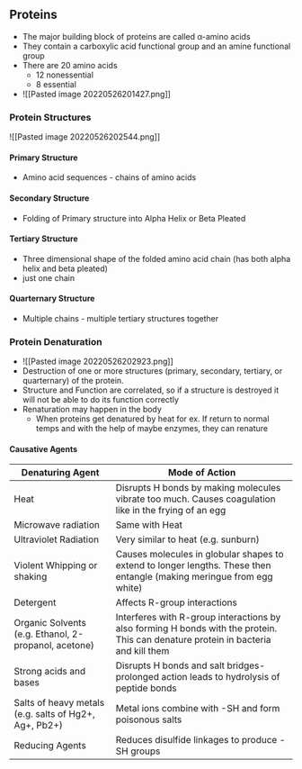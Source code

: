 ## Proteins
- The major building block of proteins are called α-amino acids
- They contain a carboxylic acid functional group and an amine functional group
- There are 20 amino acids
	- 12 nonessential
	- 8 essential
- ![[Pasted image 20220526201427.png]]

### Protein Structures
![[Pasted image 20220526202544.png]]
#### Primary Structure
- Amino acid sequences - chains of amino acids
#### Secondary Structure
- Folding of Primary structure into Alpha Helix or Beta Pleated 
#### Tertiary Structure
- Three dimensional shape of the folded amino acid chain (has both alpha helix and beta pleated)
- just one chain
#### Quarternary Structure
- Multiple chains - multiple tertiary structures together

### Protein Denaturation
- ![[Pasted image 20220526202923.png]]
- Destruction of one or more structures (primary, secondary, tertiary, or quarternary) of the protein.
- Structure and Function are correlated, so if a structure is destroyed it will not be able to do its function correctly
- Renaturation may happen in the body 
	- When proteins get denatured by heat for ex. If return to normal temps and with the help of maybe enzymes, they can renature

#### Causative Agents
| Denaturing Agent                                      | Mode of Action                                                                                                                     |
| ----------------------------------------------------- | ---------------------------------------------------------------------------------------------------------------------------------- |
| Heat                                                  | Disrupts H bonds by making molecules vibrate too much. Causes coagulation like in the frying of an egg                             |
| Microwave radiation                                   | Same with Heat                                                                                                                     |
| Ultraviolet Radiation                                 | Very similar to heat (e.g. sunburn)                                                                                                |
| Violent Whipping or shaking                           | Causes molecules in globular shapes to extend to longer lengths. These then entangle (making meringue from egg white)              |
| Detergent                                             | Affects R-group interactions                                                                                                       |
| Organic Solvents (e.g. Ethanol, 2-propanol, acetone)  | Interferes with R-group interactions by also forming H bonds with the protein. This can denature protein in bacteria and kill them |
| Strong acids and bases                                | Disrupts H bonds and salt bridges- prolonged action leads to hydrolysis of peptide bonds                                           |
| Salts of heavy metals (e.g. salts of Hg2+, Ag+, Pb2+) | Metal ions combine with -SH and form poisonous salts                                                                               |
| Reducing Agents                                       | Reduces disulfide linkages to produce -SH groups                                                                                                                                   |


